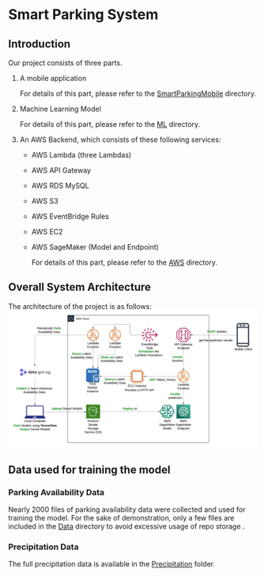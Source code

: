 # Smart Parking System

## Introduction
Our project consists of three parts.
1. A mobile application

   For details of this part, please refer to the [SmartParkingMobile](/SmartParkingMobile) directory.
2. Machine Learning Model

   For details of this part, please refer to the [ML](/ML) directory.
3. An AWS Backend, which consists of these following services:
    - AWS Lambda (three Lambdas)
    - AWS API Gateway
    - AWS RDS MySQL
    - AWS S3
    - AWS EventBridge Rules
    - AWS EC2
    - AWS SageMaker (Model and Endpoint)
     
      For details of this part, please refer to the [AWS](/AWS) directory.

## Overall System Architecture
The architecture of the project is as follows:
      ![System Architecture](assets/arch.png "System Architecture")  

## Data used for training the model
### Parking Availability Data
Nearly 2000 files of parking availability data were collected and used for training the model. 
For the sake of demonstration, only a few files are included in the [Data](/Data) directory to avoid excessive usage of repo storage .

### Precipitation Data
The full precipitation data is available in the [Precipitation](/Data/Precipitation) folder.